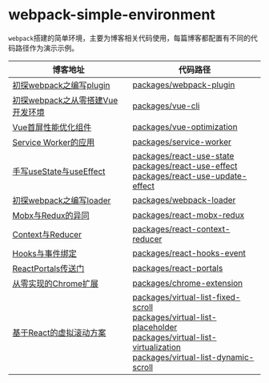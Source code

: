 # webpack-simple-environment
`webpack`搭建的简单环境，主要为博客相关代码使用，每篇博客都配置有不同的代码路径作为演示示例。


<table>
<thead>

<tr>
<th >博客地址</th>
<th >代码路径</th>
</tr>

</thead>
<tbody>

<tr>
<td><a href="https://juejin.cn/post/7265516154847313954">初探webpack之编写plugin</a></td>
<td><a href="./packages/webpack-plugin">packages/webpack-plugin</a></td>
</tr>

<tr>
<td><a href="https://juejin.cn/post/7265515986471092239">初探webpack之从零搭建Vue开发环境</a></td>
<td><a href="./packages/vue-cli">packages/vue-cli</a></td>
</tr>

<tr>
<td><a href="https://juejin.cn/post/7265516410490535971">Vue首屏性能优化组件</a></td>
<td><a href="./packages/vue-optimization">packages/vue-optimization</a></td>
</tr>

<tr>
<td><a href="https://juejin.cn/post/7265516154847363106">Service Worker的应用</a></td>
<td><a href="./packages/service-worker">packages/service-worker</a></td>
</tr>

<tr>
<td><a href="https://juejin.cn/post/7265516410490732579">手写useState与useEffect</a></td>
<td>
<a href="./packages/react-use-state">packages/react-use-state</a><br>
<a href="./packages/react-use-effect">packages/react-use-effect</a><br>
<a href="./packages/react-use-update-effect">packages/react-use-update-effect</a><br>
</td>
</tr>

<tr>
<td><a href="https://juejin.cn/post/7265516484028383266">初探webpack之编写loader</a></td>
<td><a href="./packages/webpack-loader">packages/webpack-loader</a></td>
</tr>

<tr>
<td><a href="https://juejin.cn/post/7265516154847510562">Mobx与Redux的异同</a></td>
<td><a href="./packages/react-mobx-redux">packages/react-mobx-redux</a></td>
</tr>

<tr>
<td><a href="https://juejin.cn/post/7265516410490880035">Context与Reducer</a></td>
<td><a href="./packages/react-context-reducer">packages/react-context-reducer</a></td>
</tr>

<tr>
<td><a href="https://juejin.cn/post/7265515986471501839">Hooks与事件绑定</a></td>
<td><a href="./packages/react-hooks-event">packages/react-hooks-event</a></td>
</tr>

<tr>
<td><a href="https://juejin.cn/post/7276990690546270247">ReactPortals传送门</a></td>
<td><a href="./packages/react-portals">packages/react-portals</a></td>
</tr>

<tr>
<td><a href="https://juejin.cn/post/7265515986471600143">从零实现的Chrome扩展</a></td>
<td><a href="./packages/chrome-extension">packages/chrome-extension</a></td>
</tr>

<tr>
<td><a href="https://juejin.cn/post/7357390581301739531">基于React的虚拟滚动方案</a></td>
<td>
<a href="./packages/virtual-list-fixed-scroll">packages/virtual-list-fixed-scroll</a><br>
<a href="./packages/virtual-list-placeholder">packages/virtual-list-placeholder</a><br>
<a href="./packages/virtual-list-virtualization">packages/virtual-list-virtualization</a><br>
<a href="./packages/virtual-list-dynamic-scroll">packages/virtual-list-dynamic-scroll</a>
</td>
</tr>

</tbody>
</table>
